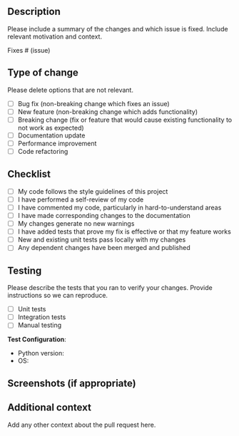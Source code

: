 ## Description

Please include a summary of the changes and which issue is fixed. Include relevant motivation and context.

Fixes # (issue)

## Type of change

Please delete options that are not relevant.

- [ ] Bug fix (non-breaking change which fixes an issue)
- [ ] New feature (non-breaking change which adds functionality)
- [ ] Breaking change (fix or feature that would cause existing functionality to not work as expected)
- [ ] Documentation update
- [ ] Performance improvement
- [ ] Code refactoring

## Checklist

- [ ] My code follows the style guidelines of this project
- [ ] I have performed a self-review of my code
- [ ] I have commented my code, particularly in hard-to-understand areas
- [ ] I have made corresponding changes to the documentation
- [ ] My changes generate no new warnings
- [ ] I have added tests that prove my fix is effective or that my feature works
- [ ] New and existing unit tests pass locally with my changes
- [ ] Any dependent changes have been merged and published

## Testing

Please describe the tests that you ran to verify your changes. Provide instructions so we can reproduce.

- [ ] Unit tests
- [ ] Integration tests
- [ ] Manual testing

**Test Configuration**:
* Python version:
* OS:

## Screenshots (if appropriate)

## Additional context

Add any other context about the pull request here. 